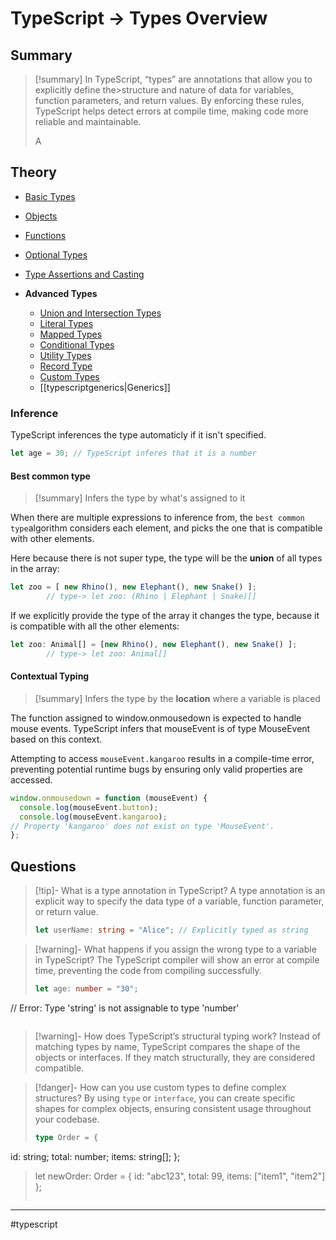 # TypeScript -> Types Overview
## Summary
> [!summary]
>In TypeScript, “types” are annotations that allow you to explicitly define the>structure and nature of data for variables, function parameters, and return values. By enforcing these rules, TypeScript helps detect errors at compile time, making code more reliable and maintainable.
>
> A

## Theory
- [Basic Types](typescript_basic_types.md)
- [Objects](typescript_objects.md)
- [Functions](typescript_functions.md)
- [Optional Types](typescript_optional_types.md)
- [Type Assertions and Casting](typescriptassertioncasting.md)

- **Advanced Types**
	- [Union and Intersection Types](typescriptunionintersection.md)
	- [Literal Types](typescriptliteraltypes.md)
	- [Mapped Types](typescriptmappedtypes.md)
	- [Conditional Types](typescriptconditionaltypes.md)
	- [Utility Types](typescriptutilitytypes.md)
	- [Record Type](typescriptrecord.md)
	- [Custom Types](typescript_custom_types.md)
	- [[typescriptgenerics|Generics]]
### Inference

TypeScript inferences the type automaticly if it isn't specified.


```ts
let age = 30; // TypeScript inferes that it is a number
```

#### Best common type
> [!summary] 
>Infers the type by what's assigned to it 

When there are multiple expressions to inference from, the `best common type`algorithm considers each element, and picks the one that is compatible with other elements.

Here because there is not super type, the type will be the **union** of all types in the array:
```ts
let zoo = [ new Rhino(), new Elephant(), new Snake() ];
		// type-> let zoo: (Rhino | Elephant | Snake)[]
```
If we explicitly provide the type of the array it changes the type, because it is compatible with all the other elements:
```ts 
let zoo: Animal[] = [new Rhino(), new Elephant(), new Snake() ];
		// type-> let zoo: Animal[]
```

#### Contextual Typing
> [!summary]
> Infers the type by the **location** where a variable is placed

The function assigned to window.onmousedown is expected to handle mouse events. TypeScript infers that mouseEvent is of type MouseEvent based on this context.

Attempting to access `mouseEvent.kangaroo` results in a compile-time error, preventing potential runtime bugs by ensuring only valid properties are accessed.

```ts
window.onmousedown = function (mouseEvent) {
  console.log(mouseEvent.button);
  console.log(mouseEvent.kangaroo);
// Property 'kangaroo' does not exist on type 'MouseEvent'.
};
```
## Questions
> [!tip]- What is a type annotation in TypeScript?
> A type annotation is an explicit way to specify the data type of a variable, function parameter, or return value.
> ```typescript
> let userName: string = "Alice"; // Explicitly typed as string
> ```

> [!warning]- What happens if you assign the wrong type to a variable in TypeScript?
> The TypeScript compiler will show an error at compile time, preventing the code from compiling successfully.
> ```typescript
> let age: number = "30"; 
// Error: Type 'string' is not assignable to type 'number'
>```

> [!warning]- How does TypeScript’s structural typing work?
> Instead of matching types by name, TypeScript compares the shape of the objects or interfaces. If they match structurally, they are considered compatible.

> [!danger]- How can you use custom types to define complex structures?
> By using `type` or `interface`, you can create specific shapes for complex objects, ensuring consistent usage throughout your codebase.
>```typescript
>type Order = {
  id: string;
  total: number;
  items: string[];
};
>let newOrder: Order = { id: "abc123", total: 99, items: ["item1", "item2"] };
>```
- - - 
#typescript 